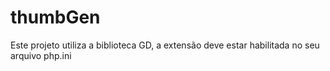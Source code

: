 # thumbGen

Este projeto utiliza a biblioteca GD, a extensão deve estar habilitada no seu arquivo php.ini


